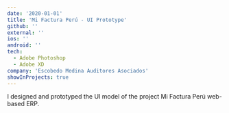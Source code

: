 ```yaml
---
date: '2020-01-01'
title: 'Mi Factura Perú - UI Prototype'
github: ''
external: ''
ios: ''
android: ''
tech:
  - Adobe Photoshop
  - Adobe XD
company: 'Escobedo Medina Auditores Asociados'
showInProjects: true
---
```



I designed and prototyped the UI model of the project Mi Factura Perú web-based ERP. 